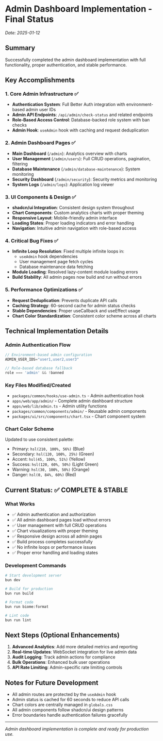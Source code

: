# Admin Dashboard Implementation - Final Status
*Date: 2025-01-12*

## Summary
Successfully completed the admin dashboard implementation with full functionality, proper authentication, and stable performance.

## Key Accomplishments

### 1. Core Admin Infrastructure ✅
- **Authentication System**: Full Better Auth integration with environment-based admin user IDs
- **Admin API Endpoints**: `/api/admin/check-status` and related endpoints
- **Role-Based Access Control**: Database-backed role system with ban checks
- **Admin Hook**: `useAdmin` hook with caching and request deduplication

### 2. Admin Dashboard Pages ✅
- **Main Dashboard** (`/admin`): Analytics overview with charts
- **User Management** (`/admin/users`): Full CRUD operations, pagination, filtering
- **Database Maintenance** (`/admin/database-maintenance`): System monitoring
- **Security Dashboard** (`/admin/security`): Security metrics and monitoring
- **System Logs** (`/admin/logs`): Application log viewer

### 3. UI Components & Design ✅
- **shadcn/ui Integration**: Consistent design system throughout
- **Chart Components**: Custom analytics charts with proper theming
- **Responsive Layout**: Mobile-friendly admin interface
- **Loading States**: Proper loading indicators and error handling
- **Navigation**: Intuitive admin navigation with role-based access

### 4. Critical Bug Fixes ✅
- **Infinite Loop Resolution**: Fixed multiple infinite loops in:
  - `useAdmin` hook dependencies
  - User management page fetch cycles
  - Database maintenance data fetching
- **Module Loading**: Resolved lazy-content module loading errors
- **Build Stability**: All admin pages now build and run without errors

### 5. Performance Optimizations ✅
- **Request Deduplication**: Prevents duplicate API calls
- **Caching Strategy**: 60-second cache for admin status checks
- **Stable Dependencies**: Proper useCallback and useEffect usage
- **Chart Color Standardization**: Consistent color scheme across all charts

## Technical Implementation Details

### Admin Authentication Flow
```typescript
// Environment-based admin configuration
ADMIN_USER_IDS="user1,user2,user3"

// Role-based database fallback
role === 'admin' && !banned
```

### Key Files Modified/Created
- `packages/common/hooks/use-admin.ts` - Admin authentication hook
- `apps/web/app/admin/` - Complete admin dashboard structure
- `apps/web/lib/admin.ts` - Admin utility functions
- `packages/common/components/admin/` - Reusable admin components
- `packages/ui/src/components/chart.tsx` - Chart component system

### Chart Color Scheme
Updated to use consistent palette:
- Primary: `hsl(210, 100%, 56%)` (Blue)
- Secondary: `hsl(120, 100%, 25%)` (Green)
- Accent: `hsl(45, 100%, 51%)` (Yellow)
- Success: `hsl(120, 60%, 50%)` (Light Green)
- Warning: `hsl(30, 100%, 50%)` (Orange)
- Danger: `hsl(0, 84%, 60%)` (Red)

## Current Status: ✅ COMPLETE & STABLE

### What Works
- ✅ Admin authentication and authorization
- ✅ All admin dashboard pages load without errors
- ✅ User management with full CRUD operations
- ✅ Chart visualizations with proper theming
- ✅ Responsive design across all admin pages
- ✅ Build process completes successfully
- ✅ No infinite loops or performance issues
- ✅ Proper error handling and loading states

### Development Commands
```bash
# Start development server
bun dev

# Build for production
bun run build

# Format code
bun run biome:format

# Lint code
bun run lint
```

## Next Steps (Optional Enhancements)
1. **Advanced Analytics**: Add more detailed metrics and reporting
2. **Real-time Updates**: WebSocket integration for live admin data
3. **Audit Logging**: Track admin actions for compliance
4. **Bulk Operations**: Enhanced bulk user operations
5. **API Rate Limiting**: Admin-specific rate limiting controls

## Notes for Future Development
- All admin routes are protected by the `useAdmin` hook
- Admin status is cached for 60 seconds to reduce API calls
- Chart colors are centrally managed in `globals.css`
- All admin components follow shadcn/ui design patterns
- Error boundaries handle authentication failures gracefully

---
*Admin dashboard implementation is complete and ready for production use.*

